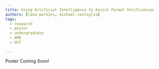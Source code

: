 ```yaml
---
title: Using Artificial Intelligence to Assist Formal Verification
authors: [lana-perkins, michael-castiglia]
tags:
  - research
  - poster
  - undergraduate
  - AMD
  - UCF

---
```



Poster Coming Soon!